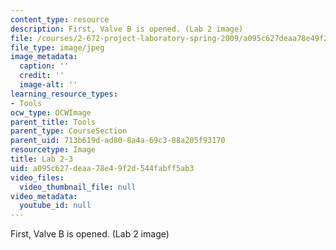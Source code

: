 ```yaml
---
content_type: resource
description: First, Valve B is opened. (Lab 2 image)
file: /courses/2-672-project-laboratory-spring-2009/a095c627deaa78e49f2d544fabff5ab3_lab23.jpg
file_type: image/jpeg
image_metadata:
  caption: ''
  credit: ''
  image-alt: ''
learning_resource_types:
- Tools
ocw_type: OCWImage
parent_title: Tools
parent_type: CourseSection
parent_uid: 713b619d-ad80-8a4a-69c3-88a205f93170
resourcetype: Image
title: Lab 2-3
uid: a095c627-deaa-78e4-9f2d-544fabff5ab3
video_files:
  video_thumbnail_file: null
video_metadata:
  youtube_id: null
---
```

First, Valve B is opened. (Lab 2 image)

